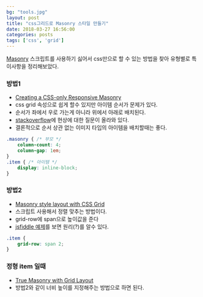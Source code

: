 ```yaml
---
bg: "tools.jpg"
layout: post
title: "css그리드로 Masonry 스타일 만들기"
date: 2018-03-27 16:56:00
categories: posts
tags: ['css', 'grid']
---
```


[Masonry](https://masonry.desandro.com/) 스크립트를 사용하기 싫어서 css만으로 할 수 있는 방법을 찾아 유형별로 특이사항을 정리해보았다.

### 방법1
- [Creating a CSS-only Responsive Masonry](http://w3bits.com/css-masonry/)
- css grid 속성으로 쉽게 할수 있지만 아이템 순서가 문제가 있다.
- 순서가 좌에서 우로 가는게 아니라 위에서 아래로 배치된다.
- [stackoverflow](https://stackoverflow.com/questions/44377343/css-only-masonry-layout-but-with-elements-ordered-horizontally/45200955)에 현상에 대한 질문이 올라와 있다.
- 결론적으로 순서 상관 없는 이미지 타입의 아이템을 배치할때는 좋다.
```css
.masonry { /* 부모 */
    column-count: 4;
    column-gap: 1em;
}
.item { /* 아이템 */
    display: inline-block;
}
```

### 방법2
- [Masonry style layout with CSS Grid](https://medium.com/@andybarefoot/a-masonry-style-layout-using-css-grid-8c663d355ebb)
- 스크립트 사용해서 정렬 맞추는 방법이다.
- grid-row에 span으로 높이값을 준다
- [jsfiddle 예제](https://jsfiddle.net/q5e20knd/15/)를 보면 원리(?)를 알수 있다.
```css
.item {
    grid-row: span 2;
}
```

### 정형 item 일때
- [True Masonry with Grid Layout](https://codepen.io/balazs_sziklai/pen/mOwoLg)
- 방법2와 같이 너비 높이를 지정해주는 방법으로 하면 된다.
